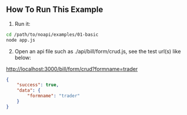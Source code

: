 
## How To Run This Example

1. Run it:
```sh
cd /path/to/noapi/examples/01-basic
node app.js
```



2. Open an api file such as ./api/bill/form/crud.js, see the test url(s) like below:

[http://localhost:3000/bill/form/crud?formname=trader]()

```json
{
	"success": true,
	"data": {
		"formname": "trader"
	}
}
```
